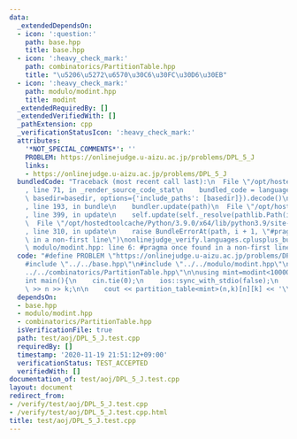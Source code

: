 ```yaml
---
data:
  _extendedDependsOn:
  - icon: ':question:'
    path: base.hpp
    title: base.hpp
  - icon: ':heavy_check_mark:'
    path: combinatorics/PartitionTable.hpp
    title: "\u5206\u5272\u6570\u30C6\u30FC\u30D6\u30EB"
  - icon: ':heavy_check_mark:'
    path: modulo/modint.hpp
    title: modint
  _extendedRequiredBy: []
  _extendedVerifiedWith: []
  _pathExtension: cpp
  _verificationStatusIcon: ':heavy_check_mark:'
  attributes:
    '*NOT_SPECIAL_COMMENTS*': ''
    PROBLEM: https://onlinejudge.u-aizu.ac.jp/problems/DPL_5_J
    links:
    - https://onlinejudge.u-aizu.ac.jp/problems/DPL_5_J
  bundledCode: "Traceback (most recent call last):\n  File \"/opt/hostedtoolcache/Python/3.9.0/x64/lib/python3.9/site-packages/onlinejudge_verify/documentation/build.py\"\
    , line 71, in _render_source_code_stat\n    bundled_code = language.bundle(stat.path,\
    \ basedir=basedir, options={'include_paths': [basedir]}).decode()\n  File \"/opt/hostedtoolcache/Python/3.9.0/x64/lib/python3.9/site-packages/onlinejudge_verify/languages/cplusplus.py\"\
    , line 193, in bundle\n    bundler.update(path)\n  File \"/opt/hostedtoolcache/Python/3.9.0/x64/lib/python3.9/site-packages/onlinejudge_verify/languages/cplusplus_bundle.py\"\
    , line 399, in update\n    self.update(self._resolve(pathlib.Path(included), included_from=path))\n\
    \  File \"/opt/hostedtoolcache/Python/3.9.0/x64/lib/python3.9/site-packages/onlinejudge_verify/languages/cplusplus_bundle.py\"\
    , line 310, in update\n    raise BundleErrorAt(path, i + 1, \"#pragma once found\
    \ in a non-first line\")\nonlinejudge_verify.languages.cplusplus_bundle.BundleErrorAt:\
    \ modulo/modint.hpp: line 6: #pragma once found in a non-first line\n"
  code: "#define PROBLEM \"https://onlinejudge.u-aizu.ac.jp/problems/DPL_5_J\"\n\n\
    #include \"../../base.hpp\"\n#include \"../../modulo/modint.hpp\"\n#include \"\
    ../../combinatorics/PartitionTable.hpp\"\n\nusing mint=modint<1000000007>;\n\n\
    int main(){\n    cin.tie(0);\n    ios::sync_with_stdio(false);\n    int n,k; cin\
    \ >> n >> k;\n\n    cout << partition_table<mint>(n,k)[n][k] << '\\n';\n}"
  dependsOn:
  - base.hpp
  - modulo/modint.hpp
  - combinatorics/PartitionTable.hpp
  isVerificationFile: true
  path: test/aoj/DPL_5_J.test.cpp
  requiredBy: []
  timestamp: '2020-11-19 21:51:12+09:00'
  verificationStatus: TEST_ACCEPTED
  verifiedWith: []
documentation_of: test/aoj/DPL_5_J.test.cpp
layout: document
redirect_from:
- /verify/test/aoj/DPL_5_J.test.cpp
- /verify/test/aoj/DPL_5_J.test.cpp.html
title: test/aoj/DPL_5_J.test.cpp
---
```

